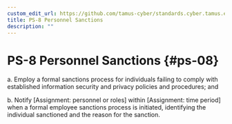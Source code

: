 ```yaml
---
custom_edit_url: https://github.com/tamus-cyber/standards.cyber.tamus.edu/tree/main/content/tamus.edu/TAMUS_profile.xml
title: PS-8 Personnel Sanctions
description: ""
---
```


# PS-8 Personnel Sanctions {#ps-08}

a. Employ a formal sanctions process for individuals failing to comply with established information security and privacy policies and procedures; and

b. Notify [Assignment: personnel or roles] within [Assignment: time period] when a formal employee sanctions process is initiated, identifying the individual sanctioned and the reason for the sanction.

